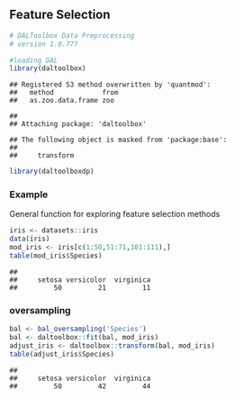 ## Feature Selection


```r
# DALToolbox Data Preprocessing
# version 1.0.777

#loading DAL
library(daltoolbox) 
```

```
## Registered S3 method overwritten by 'quantmod':
##   method            from
##   as.zoo.data.frame zoo
```

```
## 
## Attaching package: 'daltoolbox'
```

```
## The following object is masked from 'package:base':
## 
##     transform
```

```r
library(daltoolboxdp)
```

### Example
General function for exploring feature selection methods


```r
iris <- datasets::iris
data(iris)
mod_iris <- iris[c(1:50,51:71,101:111),]
table(mod_iris$Species)
```

```
## 
##     setosa versicolor  virginica 
##         50         21         11
```

### oversampling


```r
bal <- bal_oversampling('Species')
bal <- daltoolbox::fit(bal, mod_iris)
adjust_iris <- daltoolbox::transform(bal, mod_iris)
table(adjust_iris$Species)
```

```
## 
##     setosa versicolor  virginica 
##         50         42         44
```

